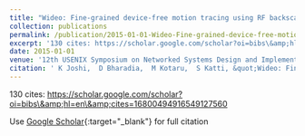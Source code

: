 ```yaml
---
title: "Wideo: Fine-grained device-free motion tracing using RF backscatter"
collection: publications
permalink: /publication/2015-01-01-Wideo-Fine-grained-device-free-motion-tracing-using-RF-backscatter
excerpt: '130 cites: https://scholar.google.com/scholar?oi=bibs\&amp;hl=en\&amp;cites=16800494916549127560'
date: 2015-01-01
venue: '12th USENIX Symposium on Networked Systems Design and Implementation …'
citation: ' K Joshi,  D Bharadia,  M Kotaru,  S Katti, &quot;Wideo: Fine-grained device-free motion tracing using RF backscatter.&quot; 12th USENIX Symposium on Networked Systems Design and Implementation …, 2015.'
---
```

130 cites: https://scholar.google.com/scholar?oi=bibs\&amp;hl=en\&amp;cites=16800494916549127560

Use [Google Scholar](https://scholar.google.com/scholar?q=Wideo:+Fine+grained+device+free+motion+tracing+using+RF+backscatter){:target="_blank"} for full citation